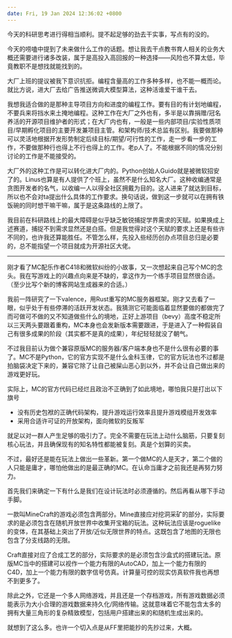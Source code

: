 ```yaml
---
date: Fri, 19 Jan 2024 12:36:02 +0800
---
```


今天的科研思考进行得相当顺利。提不起足够的劲去干实事，写点有的没的。

今天的唠嗑中提到了未来做什么工作的话题。想让我去干点教书育人相关的业务大概还需要进行诸多改装，属于是高投入高回报的一种选择——风险也不算太低，毕竟教职不是想找就能找到的。

大厂上班的提议被我下意识抗拒。编程含量高的工作多种多样，也不能一概而论。就比方说，进大厂去给广告推送微调大模型算法，这种活谁爱干谁干去。

我想我适合做的是那种主导项目方向和进度的编程工作。要有目的有计划地编程，不要兵来将挡水来土掩地编程。这种工作在大厂之外也有，多半是以靠捐赠/冠名养活的开源项目维护者的形式；在大厂内也有，一般是一些内部项目/实验性质项目/早期孵化项目的主要开发兼项目主管。和架构师/技术总监有区别。我要做那种可以灵活地根据开发形势制定后续目标/期望/可行性的工作，走一步看一步的工作，不要做那种行也得上不行也得上的工作。老p人了。不能根据不同的情况分别讨论的工作是不能接受的。

大厂外的这种工作是可以转化进大厂内的。Python创始人Guido就是被微软招安了的。Linus也算是有人提供了个班上，虽然不是什么知名大厂。这种收编通常是贪图开发者的名气，以收编一人以得全社区拥戴为目的。这人进来了就达到目标，所以也不会对ta提出什么具体的工作要求。换句话说，做到这一步就可以在拥有铁饭碗的同时想干嘛干嘛，属于是这条路线的上限了。

我目前在科研路线上的最大障碍是似乎缺乏敏锐捕捉学界需求的天赋。如果换成上述赛道，捕捉不到需求显然还是白搭。但是我觉得对这个天赋的要求上还是有些许不同的，也许我还算能胜任。不管怎么样，先投入些经历创办点项目总归是必要的，总不能指望一个项目就成为开源社区大佬。

----

刚才看了MC配乐作者C418和微软纠纷的小故事，又一次想起来自己写个MC的念头。我在写游戏上的兴趣点向来是不缺的，拿这作为一个练手项目显然很合适。（至少比写个新的博客网站生成器来的合适。）

我前一阵研究了一下valence，用Rust重写的MC服务器框架。刚才又去看了一眼，似乎处于有些停滞的活跃开发状态。我猜测它可能面临着显然要做的都做完了而可做可不做的又不知道做些什么的境地，正好上游项目（bevy）高度不稳定所以三天两头要跟着重构，MC本身也会发新版本需要跟进，于是进入了一种假装自己有很多成果的阶段（其实都不是真的成果），年纪轻轻就没了朝气。

不过我目前认为做个兼容原版MC的服务器/客户端本身也不是什么很有必要的事了。MC不是Python，它的官方实现不是什么金科玉律，它的官方玩法也不过都是拍脑袋决定下来的，兼容它除了让自己被屎山恶心到以外，并不会让自己做出来的游戏更好玩。

实际上，MC的官方代码已经烂且政治不正确到了如此境地，哪怕我只是打出以下旗号
* 没有历史包袱的正确代码架构，提升游戏运行效率且提升游戏模组开发效率
* 采用合适许可证的开放架构，面向微软的反叛军

就足以对一群人产生足够的吸引力了。完全不需要在玩法上动什么脑筋，只要复刻核心玩法，并且确保现有的知名特性都能被复刻。真是个划算的买卖。

不过，最好还是能在玩法上做出一些革新。第一个做MC的人是天才，第二个做的人只能是庸才，哪怕他做出的是最正确的MC。在认命当庸才之前我还是再努力努力。

首先我们来确定一下有什么是我们在设计玩法时必须遵循的。然后再看从哪下手动手脚。

一款叫MineCraft的游戏必须包含两部分。Mine直接应对挖洞采矿的部分，实际要求的是必须包含在随机开放世界中收集开宝箱的玩法。这种玩法应该是roguelike的变体，在其基础上突出了开放/近似无限世界的特点。这既包含了地图的无限也包含了分支线路的无限。

Craft直接对应了合成工艺的部分，实际要求的是必须包含沙盒式的搭建玩法。原版MC当中的搭建可以视作一个能力有限的AutoCAD，加上一个能力有限的C4D，加上一个能力有限的数字信号仿真。计算量可控的现实仿真软件我也再想不到更多了。

除此之外，它还是一个多人网络游戏，并且还是一个存档游戏，所有游戏数据必须能表示为大小合理的游戏数据来持久化/网络传输。这就意味着它不能包含太多的拥有大量三角形的复杂精致模型，包括用户搭建出来的和随机生成出来的。

就想到了这么多。也许一个切入点是从FF里把能抄的先抄过来，大概。